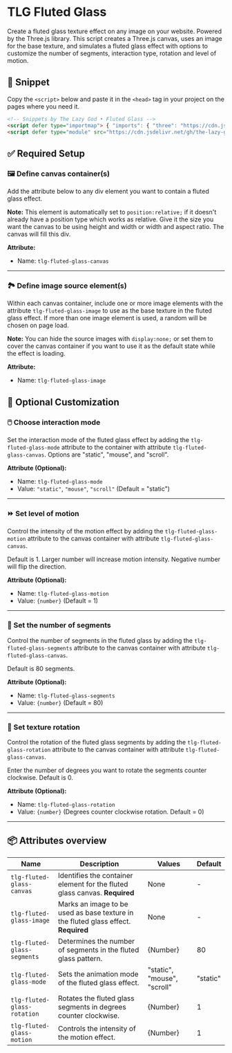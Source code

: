# TLG Fluted Glass
Create a fluted glass texture effect on any image on your website. Powered by the Three.js library. This script creates a Three.js canvas, uses an image for the base texture, and simulates a fluted glass effect with options to customize the number of segments, interaction type, rotation and level of motion.
<!-- 
Click below to see the setup guide video:
[<img src="https://img.youtube.com/vi/youtubeID/maxresdefault.jpg" width="100%">](https://youtu.be/youtubeID)
-->

## 🔗 Snippet

Copy the `<script>` below and paste it in the `<head>` tag in your project on the pages where you need it.

```html
<!-- Snippets by The Lazy God • Fluted Glass -->
<script defer type="importmap"> { "imports": { "three": "https://cdn.jsdelivr.net/npm/three@0.165.0/build/three.module.min.js"} } </script>
<script defer type="module" src="https://cdn.jsdelivr.net/gh/the-lazy-god/tlg-fluted-glass@v1.1.0/tlg-fluted-glass.min.js"></script>
``` 

## ✅ Required Setup

### 🖼️ Define canvas container(s)

Add the attribute below to any div element you want to contain a fluted glass effect.

**Note:** This element is automatically set to `position:relative;` if it doesn't already have a position type which works as relative. Give it the size you want the canvas to be using height and width or width and aspect ratio. The canvas will fill this div.

**Attribute:**

-   Name: `tlg-fluted-glass-canvas`

---

### 🏞️ Define image source element(s)

Within each canvas container, include one or more image elements with the attribute `tlg-fluted-glass-image` to use as the base texture in the fluted glass effect. If more than one image element is used, a random will be chosen on page load.

**Note:** You can hide the source images with `display:none;` or set them to cover the canvas container if you want to use it as the default state while the effect is loading.

**Attribute:**

-   Name: `tlg-fluted-glass-image`

## 🔄 Optional Customization

### 🖱️ Choose interaction mode

Set the interaction mode of the fluted glass effect by adding the `tlg-fluted-glass-mode` attribute to the container with attribute `tlg-fluted-glass-canvas`. Options are "static", "mouse", and "scroll".

**Attribute (Optional):**

-   Name: `tlg-fluted-glass-mode`
-   Value: `"static"`, `"mouse"`, `"scroll"` (Default = "static")

---

### ⏩ Set level of motion

Control the intensity of the motion effect by adding the `tlg-fluted-glass-motion` attribute to the canvas container with attribute `tlg-fluted-glass-canvas`. 

Default is 1. Larger number will increase motion intensity. Negative number will flip the direction.

**Attribute (Optional):**

-   Name: `tlg-fluted-glass-motion`
-   Value: `{number}` (Default = 1)

---

### 🔢 Set the number of segments

Control the number of segments in the fluted glass by adding the `tlg-fluted-glass-segments` attribute to the canvas container with attribute `tlg-fluted-glass-canvas`. 

Default is 80 segments.

**Attribute (Optional):**

-   Name: `tlg-fluted-glass-segments`
-   Value: `{number}` (Default = 80)

---

### 🔄 Set texture rotation

Control the rotation of the fluted glass segments by adding the `tlg-fluted-glass-rotation` attribute to the canvas container with attribute `tlg-fluted-glass-canvas`. 

Enter the number of degrees you want to rotate the segments counter clockwise. Default is 0.

**Attribute (Optional):**

-   Name: `tlg-fluted-glass-rotation`
-   Value: `{number}` (Degrees counter clockwise rotation. Default = 0)

---

## 📦 Attributes overview

| Name                         | Description                                                                               | Values                              | Default          |
|------------------------------|-------------------------------------------------------------------------------------------|-------------------------------------|------------------|
| `tlg-fluted-glass-canvas`    | Identifies the container element for the fluted glass canvas. **Required**                | None                                | -                |
| `tlg-fluted-glass-image`     | Marks an image to be used as base texture in the fluted glass effect. **Required**        | None                                | -                |
| `tlg-fluted-glass-segments`  | Determines the number of segments in the fluted glass pattern.                            | {Number}                            | 80               |
| `tlg-fluted-glass-mode`      | Sets the animation mode of the fluted glass effect.                                       | "static", "mouse", "scroll"         | "static"         |
| `tlg-fluted-glass-rotation`  | Rotates the fluted glass segments in degrees counter clockwise.                           | {Number}                            | 1                |
| `tlg-fluted-glass-motion`    | Controls the intensity of the motion effect.                                              | {Number}                            | 1                |

